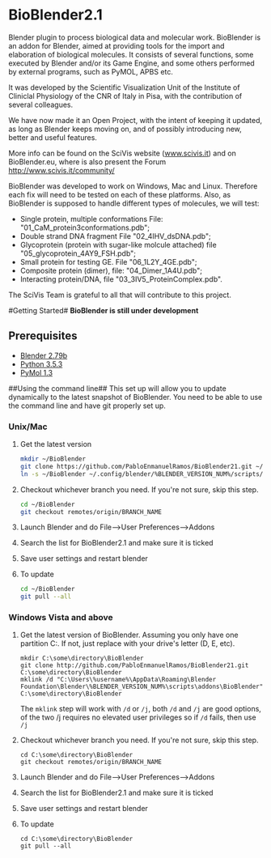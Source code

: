 # BioBlender2.1
Blender plugin to process biological data and molecular work.
BioBlender is an addon for Blender, aimed at providing tools for the import and elaboration of biological molecules.
It consists of several functions, some executed by Blender and/or its Game Engine, and some others performed by external programs, such as PyMOL, APBS etc.

It was developed by the Scientific Visualization Unit of the Institute of Cliniclal Physiology of the CNR of Italy in Pisa, with the contribution of several colleagues.

We have now made it an Open Project, with the intent of keeping it updated, as long as Blender keeps moving on, and of possibly introducing new, better and useful features.

More info can be found on the SciVis website (www.scivis.it) and on BioBlender.eu, where is also present the Forum http://www.scivis.it/community/

BioBlender was developed to work on Windows, Mac and Linux. Therefore each fix will need to be tested on each of these platforms.
Also, as BioBlender is supposed to handle different types of molecules, we will test:

  - Single protein, multiple conformations File: "01_CaM_protein3conformations.pdb";
  - Double strand DNA fragment  File  "02_4IHV_dsDNA.pdb";
  - Glycoprotein (protein with sugar-like molcule attached) file "05_glycoprotein_4AY9_FSH.pdb";
  - Small protein for testing GE. File "06_1L2Y_4GE.pdb";
  - Composite protein (dimer), file: "04_Dimer_1A4U.pdb";
  - Interacting protein/DNA, file "03_3IV5_ProteinComplex.pdb".

The SciVis Team is grateful to all that will contribute to this project.

#Getting Started#
**BioBlender is still under development**

## Prerequisites ##
- [Blender 2.79b](http://www.blender.org/)
- [Python 3.5.3](https://www.python.org/downloads/)
- [PyMol 1.3](http://sourceforge.net/projects/pymol/?source=directory)

##Using the command line##
This set up will allow you to update dynamically to the latest snapshot of BioBlender. You need to be able to use the command line and have git properly set up.
### Unix/Mac ###
1. Get the latest version
   ```bash
   mkdir ~/BioBlender
   git clone https://github.com/PabloEnmanuelRamos/BioBlender21.git ~/BioBlender
   ln -s ~/BioBlender ~/.config/blender/%BLENDER_VERSION_NUM%/scripts/addons/BioBlender
   ```

2. Checkout whichever branch you need. If you're not sure, skip this step.
   ```bash
   cd ~/BioBlender
   git checkout remotes/origin/BRANCH_NAME
   ```

3. Launch Blender and do File-->User Preferences-->Addons

4. Search the list for BioBlender2.1 and make sure it is ticked

5. Save user settings and restart blender

6. To update
   ```bash
   cd ~/BioBlender
   git pull --all
   ```

### Windows Vista and above ###
1. Get the latest version of BioBlender.
    Assuming you only have one partition C:. If not, just replace with your drive's letter (D, E, etc).

    ```dos
    mkdir C:\some\directory\BioBlender
    git clone http://github.com/PabloEnmanuelRamos/BioBlender21.git C:\some\directory\BioBlender
    mklink /d "C:\Users\%username%\AppData\Roaming\Blender Foundation\Blender\%BLENDER_VERSION_NUM%\scripts\addons\BioBlender" C:\some\directory\BioBlender
    ```
    The ```mklink``` step will work with ```/d``` or ```/j```, both ```/d``` and ```/j``` are good options, of the two /j requires no elevated user privileges so if ```/d``` fails, then use ```/j```

2. Checkout whichever branch you need. If you're not sure, skip this step.

   ```dos
   cd C:\some\directory\BioBlender
   git checkout remotes/origin/BRANCH_NAME
   ```
3. Launch Blender and do File-->User Preferences-->Addons

4. Search the list for BioBlender2.1 and make sure it is ticked

5. Save user settings and restart blender

6. To update
   ```dos
   cd C:\some\directory\BioBlender
   git pull --all
   ```

